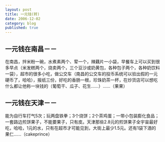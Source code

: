 ```yaml
---
layout: post
title: 一元钱(转)
date: 2006-12-02
category: blog
published: true
---
```


## 一元钱在南昌－－

在南昌，拌米粉一碗，水煮素两个、荤一个，辣藕片一小袋，早餐车上可以买到很多早点（米发糕两个，烧卖两个，三个豆沙或奶黄包，各种包子两个，各种奶饮料一袋），超市的很多小吃，做公交车（南昌的公交车的投币系统可以验出假的一元硬币了，哈哈），报纸三份，好吃的香肠一根，珍珠奶茶一杯，在炒货店可以想吃什么都让他称一块钱的（葡萄干、瓜子、花生……）……（果果）

## 一元钱在天津－－

能为自行车打气5次；玩两盘铁拳；3个烧饼；2个茶鸡蛋；一带小包装膨化食品；一套路边煎饼果子，不能要果子，只有皮。天津那些2.8元的煎饼果子全宇宙最好吃，哈哈，1元的水，只有在超市才可能见到，大街上最少1.5元。还有1袋下酒的果仁......（cakeprince）
